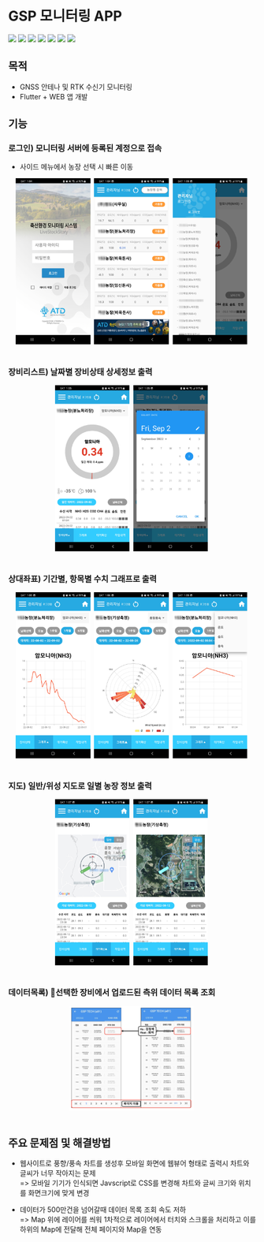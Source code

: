 

# GSP 모니터링 APP 
<div>
<img src="https://img.shields.io/badge/Android-3DDC84?style=flat-square&logo=Android&logoColor=white"/> 
<img src="https://img.shields.io/badge/Flutter-02569B?style=flat-square&logo=Flutter&logoColor=white"/>
<img src="https://img.shields.io/badge/Dart-0175C2?style=flat-square&logo=Dart&logoColor=white"/>
<img src="https://img.shields.io/badge/HTML-E34F26?style=flat-square&logo=HTML5&logoColor=white"/>
<img src="https://img.shields.io/badge/Javascript-F7DF1E?style=flat-square&logo=javascript&logoColor=black"/>
<img src="https://img.shields.io/badge/PHP-777BB4?style=flat-square&logo=PHP&logoColor=white"/>
<img src="https://img.shields.io/badge/MySQL-4479A1?style=flat-square&logo=MySQL&logoColor=white"/>
</div>

## 목적
- GNSS 안테나 및 RTK 수신기 모니터링 
- Flutter + WEB 앱 개발

## 기능 
### 로그인) 모니터링 서버에 등록된 계정으로 접속 
- 사이드 메뉴에서 농장 선택 시 빠른 이동
<div align="center" >
<img src="https://github.com/cjk09083/ATD/blob/main/IOS%26Android%20APP/0.%20로그인.jpg" width="30%"/>&nbsp;
<img src="https://github.com/cjk09083/ATD/blob/main/IOS%26Android%20APP/1.%20메인.jpg" width="30%"/>&nbsp;
<img src="https://github.com/cjk09083/ATD/blob/main/IOS%26Android%20APP/2-1.%20사이드바.jpg" width="30%"/>&nbsp;
</div></br>

### 장비리스트) 날짜별 장비상태 상세정보 출력
<div align="center" >
<img src="https://github.com/cjk09083/ATD/blob/main/IOS%26Android%20APP/2.%20장비상태.jpg" width="30%"/>&nbsp;
<img src="https://github.com/cjk09083/ATD/blob/main/IOS%26Android%20APP/2-1%20장비상태%20-%20날짜선택.jpg" width="30%"/>&nbsp;
</div></br>


### 상대좌표) 기간별, 항목별 수치 그래프로 출력
<div align="center" >
<img src="https://github.com/cjk09083/ATD/blob/main/IOS%26Android%20APP/2-2%20그래프%20(일반).jpg" width="30%"/>&nbsp;
<img src="https://github.com/cjk09083/ATD/blob/main/IOS%26Android%20APP/2-2%20그래프%20(풍향풍속).jpg" width="30%"/>&nbsp;
<img src="https://github.com/cjk09083/ATD/blob/main/IOS%26Android%20APP/2-2%20그래프%20종류.jpg" width="30%"/>&nbsp;
</div></br>

### 지도) 일반/위성 지도로 일별 농장 정보 출력 
<div align="center" >
<img src="https://github.com/cjk09083/ATD/blob/main/IOS%26Android%20APP/2-3%20대기확산(일반).jpg" width="30%"/>&nbsp;
<img src="https://github.com/cjk09083/ATD/blob/main/IOS%26Android%20APP/2-3%20대기확산(위성).jpg" width="30%"/>&nbsp;
</div></br>

### 데이터목록) 선택한 장비에서 업로드된 측위 데이터 목록 조회 
<div align="center" >
<img src="https://github.com/cjk09083/GSP/blob/main/모니터링%20APP/5.데이터목록.png" width="50%"/>&nbsp;
</div></br>



## 주요 문제점 및 해결방법
- 웹사이트로 풍향/풍속 차트를 생성후 모바일 화면에 웹뷰어 형태로 출력시 차트와 글씨가 너무 작아지는 문제 </br>
=> 모바일 기기가 인식되면 Javscript로 CSS를 변경해 차트와 글씨 크기와 위치를 화면크기에 맞게 변경

- 데이터가 500만건을 넘어갈때 데이터 목록 조회 속도 저하</br>
=> Map 위에 레이어를 씌워 1차적으로 레이어에서 터치와 스크롤을 처리하고 이를 하위의 Map에 전달해 전체 페이지와 Map을 연동
